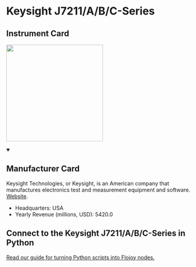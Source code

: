 
# Keysight J7211/A/B/C-Series

## Instrument Card

<div className="flex">

<div>



</div>

<img width="256" src="docs/Instruments/Lockin Amplifiers/Keysight-J7211-A-B-C-Series/Keysight-J7211-A-B-C-Series.jpg"/>

</div>

>

<details open>
<summary><h2>Manufacturer Card</h2></summary>

Keysight Technologies, or Keysight, is an American company that manufactures electronics test and measurement equipment and software. <a href="https://www.keysight.com/us/en/home.html">Website</a>.

<ul>
  <li>Headquarters: USA</li>
  <li>Yearly Revenue (millions, USD): 5420.0</li>
</ul>
</details>

## Connect to the Keysight J7211/A/B/C-Series in Python

[Read our guide for turning Python scripts into Flojoy nodes.](https://docs.flojoy.ai/custom-nodes/creating-custom-node/)


